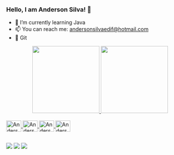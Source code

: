 ### Hello, I am Anderson Silva! 👋

- 🌱 I’m currently learning Java
- 📫 You can reach me: andersonsilvaedif@hotmail.com
-  📍 Git

<div align="center">
  <a href="https://github.com/andersonsilvasw">
  <img height="180em" src="https://github-readme-stats.vercel.app/api?username=andersonsilvasw&show_icons=true&theme=radical&include_all_commits=true&count_private=true"/>
  <img height="180em" src="https://github-readme-stats.vercel.app/api/top-langs/?username=andersonsilvasw&layout=compact&langs_count=7&theme=radical"/>
</div>
  
<div style="display: inline_block"><br>
  <img align="center" alt="Anderson-Java" height="30" width="40" src="https://icongr.am/devicon/java-original-wordmark.svg?size=130&color=currentColor">
  <img align="center" alt="Anderson-Git" height="30" width="40" src="https://icongr.am/devicon/git-original-wordmark.svg?size=130&color=currentColor">
  <img align="center" alt="Anderson-Git" height="30" width="40" src="https://icongr.am/devicon/css3-original-wordmark.svg?size=128&color=currentColor">
  <img align="center" alt="Anderson-Git" height="30" width="40" src="https://icongr.am/devicon/html5-original-wordmark.svg?size=128&color=currentColor">
</div>  
  
  ##
  
<div> 
 
  <a href="https://instagram.com/andersonsilvasw" target="_blank"><img src="https://img.shields.io/badge/-Instagram-%23E4405F?style=for-the-badge&logo=instagram&logoColor=white" target="_blank"></a> 
  <a href = "mailto:andersonsilvaing@gmail.com"><img src="https://img.shields.io/badge/-Gmail-%23333?style=for-the-badge&logo=gmail&logoColor=white" target="_blank"></a>
  <a href="https://www.linkedin.com/in/andersonsilvasw/" target="_blank"><img src="https://img.shields.io/badge/-LinkedIn-%230077B5?style=for-the-badge&logo=linkedin&logoColor=white" target="_blank"></a>  
  </div>  
  
